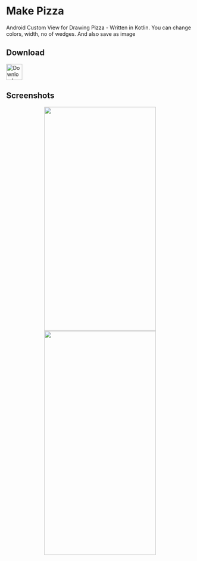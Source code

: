 # Make Pizza
Android Custom View for Drawing Pizza - Written in Kotlin. You can change colors, width, no of wedges. And also save as image

## Download

<a href="https://play.google.com/store/apps/details?id=dev.shellbell.makepizza">
  <img alt="Download on Google Play" src="https://play.google.com/intl/en_us/badges/images/badge_new.png" height=43>
</a>

## Screenshots

<p align="center">
  <img src="https://user-images.githubusercontent.com/18264684/94916627-aac7ea80-04cc-11eb-8c8d-4d19e13b9d30.png" height="600" width="300">
  <img src="https://user-images.githubusercontent.com/18264684/94916632-adc2db00-04cc-11eb-907b-c7bdcdb3afb8.png" height="600" width="300">
</p>
